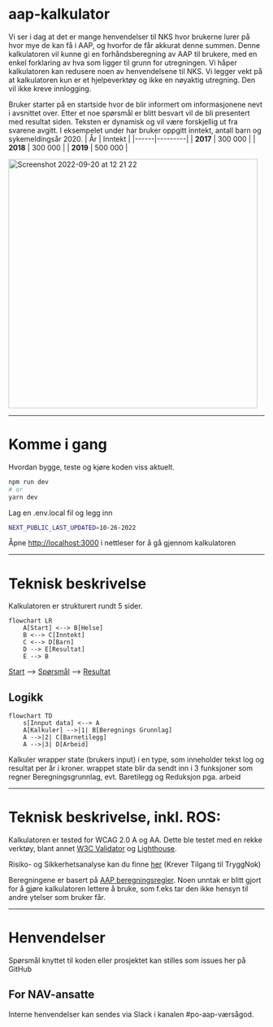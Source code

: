 # aap-kalkulator

Vi ser i dag at det er mange henvendelser til NKS hvor brukerne lurer på hvor mye de kan få i AAP, og hvorfor de får akkurat denne summen. Denne kalkulatoren vil kunne gi en forhåndsberegning av AAP til brukere, med en enkel forklaring av hva som ligger til grunn for utregningen. Vi håper kalkulatoren kan redusere noen av henvendelsene til NKS. Vi legger vekt på at kalkulatoren kun er et hjelpeverktøy og ikke en nøyaktig utregning. Den vil ikke kreve innlogging.

Bruker starter på en startside hvor de blir informert om informasjonene nevt i avsnittet over. Etter et noe spørsmål er blitt besvart vil de bli presentert med resultat siden. Teksten er dynamisk og vil være forskjellig ut fra svarene avgitt. I eksempelet under har bruker oppgitt inntekt, antall barn og sykemeldingsår 2020.
| År | Inntekt |
|------|---------|
| **2017** | 300 000 |
| **2018** | 300 000 |
| **2019** | 500 000 |

<img width="490" alt="Screenshot 2022-09-20 at 12 21 22" src="https://user-images.githubusercontent.com/4377955/191233614-1ce4335f-ea3d-4686-8e2e-b2b1ddebf121.png">

---

# Komme i gang

Hvordan bygge, teste og kjøre koden viss aktuelt.

```bash
npm run dev
# or
yarn dev
```

Lag en .env.local fil og legg inn

```bash
NEXT_PUBLIC_LAST_UPDATED=10-26-2022
```

Åpne [http://localhost:3000](http://localhost:3000) i nettleser for å gå gjennom kalkulatoren

---

# Teknisk beskrivelse

Kalkulatoren er strukturert rundt 5 sider.

```mermaid
flowchart LR
    A[Start] <--> B[Helse]
    B <--> C[Inntekt]
    C <--> D[Barn]
    D --> E[Resultat]
    E --> B
```

[Start](https://github.com/navikt/aap-kalkulator-frontend/blob/main/pages/index.tsx)
--> [Spørsmål](https://github.com/navikt/aap-kalkulator-frontend/tree/main/components/questions)
--> [Resultat](https://github.com/navikt/aap-kalkulator-frontend/blob/main/pages/resultat.tsx)

## Logikk

```mermaid
flowchart TD
    s[Innput data] <--> A
    A[Kalkuler] -->|1| B[Beregnings Grunnlag]
    A -->|2| C[Barnetilegg]
    A -->|3| D[Arbeid]
```

Kalkuler wrapper state (brukers input) i en type, som inneholder tekst log og resultat per år i kroner.
wrappet state blir da sendt inn i 3 funksjoner som regner Beregningsgrunnlag, evt. Baretilegg og Reduksjon pga. arbeid

---

# Teknisk beskrivelse, inkl. ROS:

Kalkulatoren er tested for WCAG 2.0 A og AA. Dette ble testet med en rekke verktøy, blant annet [W3C Validator](https://validator.w3.org/) og [Lighthouse](https://developers.google.com/web/tools/lighthouse).

Risiko- og Sikkerhetsanalyse kan du finne [her](https://apps.powerapps.com/play/e/default-62366534-1ec3-4962-8869-9b5535279d0b/a/f8517640-ea01-46e2-9c09-be6b05013566?ID=1134) (Krever Tilgang til TryggNok)

Beregningene er basert på [AAP beregningsregler](https://www.nav.no/aap#hvor-mye).
Noen unntak er blitt gjort for å gjøre kalkulatoren lettere å bruke, som f.eks tar den ikke hensyn til andre ytelser som bruker får.

---

# Henvendelser

Spørsmål knyttet til koden eller prosjektet kan stilles som issues her på GitHub

## For NAV-ansatte

Interne henvendelser kan sendes via Slack i kanalen #po-aap-værsågod.
